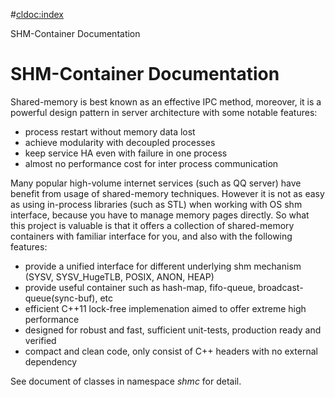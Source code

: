#<cldoc:index>

SHM-Container Documentation

# SHM-Container Documentation

Shared-memory is best known as an effective IPC method, moreover, it is a powerful design pattern in server architecture with some notable features:

* process restart without memory data lost
* achieve modularity with decoupled processes
* keep service HA even with failure in one process
* almost no performance cost for inter process communication

Many popular high-volume internet services (such as QQ server) have benefit from usage of shared-memory techniques. However it is not as easy as using in-process libraries (such as STL) when working with OS shm interface, because you have to manage memory pages directly. So what this project is valuable is that it offers a collection of shared-memory containers with familiar interface for you, and also with the following features:

* provide a unified interface for different underlying shm mechanism (SYSV, SYSV\_HugeTLB, POSIX, ANON, HEAP)
* provide useful container such as hash-map, fifo-queue, broadcast-queue(sync-buf), etc
* efficient C++11 lock-free implemenation aimed to offer extreme high performance
* designed for robust and fast, sufficient unit-tests, production ready and verified
* compact and clean code, only consist of C++ headers with no external dependency

See document of classes in namespace *shmc* for detail.

